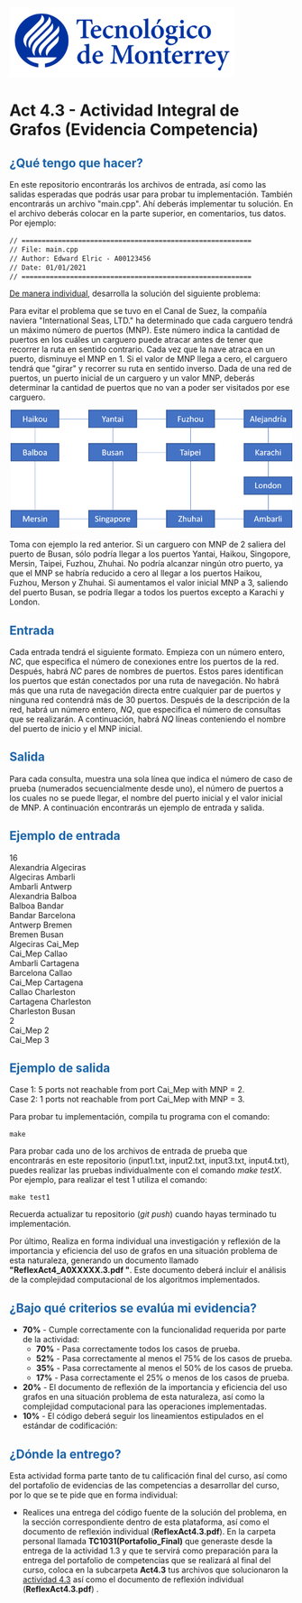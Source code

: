 ![Tec de Monterrey](images/logotecmty.png)

# Act 4.3 - Actividad Integral de Grafos (Evidencia Competencia)

## <span style="color: rgb(26, 99, 169);">¿Qué tengo que hacer?</span>

En este repositorio encontrarás los archivos de entrada, así como las salidas esperadas que podrás usar para probar tu implementación. También encontrarás un archivo "main.cpp". Ahí deberás implementar tu solución. En el archivo deberás colocar en la parte superior, en comentarios, tus datos. Por ejemplo:

```
// =========================================================
// File: main.cpp
// Author: Edward Elric - A00123456
// Date: 01/01/2021
// =========================================================
```

<span style="text-decoration: underline;">De manera individual</span>, desarrolla la solución del siguiente problema:

Para evitar el problema que se tuvo en el Canal de Suez, la compañía naviera "International Seas, LTD." ha determinado que cada carguero tendrá un máximo número de puertos (MNP). Este número indica la cantidad de puertos en los cuáles un carguero puede atracar antes de tener que recorrer la ruta en sentido contrario. Cada vez que la nave atraca en un puerto, disminuye el MNP en 1. Si el valor de MNP llega a cero, el carguero tendrá que "girar" y recorrer su ruta en sentido inverso. Dada de una red de puertos, un puerto inicial de un carguero y un valor MNP, deberás determinar la cantidad de puertos que no van a poder ser visitados por ese carguero.

<p style="text-align: center;">
<img src="images/graph.png" alt="graph" style="width:500px;"/>
</p>

Toma con ejemplo la red anterior. Si un carguero con MNP de 2 saliera del puerto de Busan, sólo podría llegar a los puertos Yantai, Haikou, Singopore, Mersin, Taipei, Fuzhou, Zhuhai. No podría alcanzar ningún otro puerto, ya que el MNP se habría reducido a cero al llegar a los puertos Haikou, Fuzhou, Merson y Zhuhai. Si aumentamos el valor inicial MNP a 3, saliendo del puerto Busan, se podría llegar a todos los puertos excepto a Karachi y London.

## <span style="color: rgb(26, 99, 169);">**Entrada**</span>

Cada entrada tendrá el siguiente formato. Empieza con un número entero, _NC_, que especifica el número de conexiones entre los puertos de la red. Después, habrá _NC_ pares de nombres de puertos. Estos pares identifican los puertos que están conectados por una ruta de navegación. No habrá más que una ruta de navegación directa entre cualquier par de puertos y ninguna red contendrá más de 30 puertos. Después de la descripción de la red, habrá un número entero, _NQ_, que especifica el número de consultas que se realizarán. A continuación, habrá _NQ_ líneas conteniendo el nombre del puerto de inicio y el MNP inicial.

## <span style="color: rgb(26, 99, 169);">**Salida**</span>

Para cada consulta, muestra una sola línea que indica el número de caso de prueba (numerados secuencialmente desde uno), el número de puertos a los cuales no se puede llegar, el nombre del puerto inicial y el valor inicial de MNP. A continuación encontrarás un ejemplo de entrada y salida.

## <span style="color: rgb(26, 99, 169);">**Ejemplo de entrada**</span>

16 <br>
Alexandria Algeciras <br>
Algeciras Ambarli <br>
Ambarli Antwerp <br>
Alexandria Balboa <br>
Balboa Bandar <br>
Bandar Barcelona <br>
Antwerp Bremen <br>
Bremen Busan <br>
Algeciras Cai_Mep <br>
Cai_Mep Callao <br>
Ambarli Cartagena <br>
Barcelona Callao <br>
Cai_Mep Cartagena <br>
Callao Charleston <br>
Cartagena Charleston <br>
Charleston Busan <br>
2 <br>
Cai_Mep 2 <br>
Cai_Mep 3 <br>

## <span style="color: rgb(26, 99, 169);">**Ejemplo de salida**</span>

Case 1: 5 ports not reachable from port Cai_Mep with MNP = 2. <br>
Case 2: 1 ports not reachable from port Cai_Mep with MNP = 3. <br>

Para probar tu implementación, compila tu programa con el comando:

```
make
```

Para probar cada uno de los archivos de entrada de prueba que encontrarás en este repositorio (input1.txt, input2.txt, input3.txt, input4.txt), puedes realizar las pruebas individualmente con el comando _make testX_. Por ejemplo, para realizar el test 1 utiliza el comando:

```
make test1
```

Recuerda actualizar tu repositorio (_git push_) cuando hayas terminado tu implementación.

Por último, Realiza en forma individual una investigación y reflexión de la importancia y eficiencia del uso de grafos en una situación problema de esta naturaleza, generando un documento llamado **"ReflexAct4_A0XXXXX.3.pdf "**. Este documento deberá incluir el análisis de la complejidad computacional de los algoritmos implementados.

## <span style="color: rgb(26, 99, 169);">**¿Bajo qué criterios se evalúa mi evidencia?**</span>
- **70%** - Cumple correctamente con la funcionalidad requerida por parte de la actividad:
  - **70%** - Pasa correctamente todos los casos de prueba.
  - **52%** - Pasa correctamente al menos el 75% de los casos de prueba.
  - **35%** - Pasa correctamente al menos el 50% de los casos de prueba.
  - **17%** - Pasa correctamente el 25% o menos de los casos de prueba.
- **20%** - El documento de reflexión de la importancia y eficiencia del uso grafos en una situación problema de esta naturaleza, así como la complejidad computacional para las operaciones implementadas.
- **10%** - El código deberá seguir los lineamientos estipulados en el estándar de codificación: 

## <span style="color: rgb(26, 99, 169);">**¿Dónde la entrego?**</span>

Esta actividad forma parte tanto de tu calificación final del curso, así como del portafolio de evidencias de las competencias a desarrollar del curso, por lo que se te pide que en forma individual:

- Realices una entrega del código fuente de la solución del problema, en la sección correspondiente dentro de esta plataforma, así como el documento de reflexión individual (**ReflexAct4.3.pdf**).
  En la carpeta personal llamada **TC1031(Portafolio_Final)** que generaste desde la entrega de la actividad 1.3 y que te servirá como preparación para la entrega del portafolio de competencias que se realizará al final del curso, coloca en la subcarpeta **Act4.3** tus archivos que solucionaron la <span style="text-decoration: underline;">actividad 4.3</span> así como el documento de reflexión individual (**ReflexAct4.3.pdf**) .
